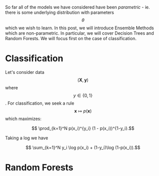 
So far all of the models we have considered have been *parametric* - ie. there is some underlying distribution with parameters $$\theta$$ which we wish to learn. In this post, we will introduce Ensemble Methods which are non-parametric. In particular, we will cover Decision Trees and Random Forests. We will focus first on the case of classification. 

# Classification

Let's consider data $$(\mathbf X, \mathbf y)$$ where $$y \in \{0,1\}$$. For classification, we seek a rule $$\mathbf x \mapsto p(\mathbf x)$$ which maximizes:

$$ \prod_{k=1}^N p(x_i)^{y_i} (1 - p(x_i))^{1-y_i}.$$

Taking a log we have

$$ \sum_{k=1}^N  y_i \log p(x_i) + (1-y_i)\log (1-p(x_i)).$$

# Random Forests

